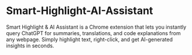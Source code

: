 # Smart-Highlight-AI-Assistant
Smart Highlight &amp; AI Assistant is a Chrome extension that lets you instantly query ChatGPT for summaries, translations, and code explanations from any webpage. Simply highlight text, right-click, and get AI-generated insights in seconds.
